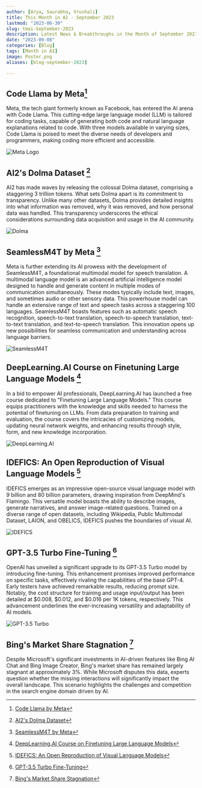 ```yaml
---
author: [Arya, Saurabha, Vrushali]
title: This Month in AI - September 2023
lastmod: "2023-06-30"
slug: tmai-September-2023
description: Latest News & Breakthroughs in the Month of September 2023 in AI.
date: "2023-09-08"
categories: [Blog]
tags: [Month in AI]
image: Poster.png
aliases: [blog-september-2023]

---
```


## Code Llama by Meta[^1]
Meta, the tech giant formerly known as Facebook, has entered the AI arena with Code Llama. This cutting-edge large language model (LLM) is tailored for coding tasks, capable of generating both code and natural language explanations related to code. With three models available in varying sizes, Code Llama is poised to meet the diverse needs of developers and programmers, making coding more efficient and accessible.


![Meta Logo](Meta-Logo.png)


## AI2's Dolma Dataset [^2]
AI2 has made waves by releasing the colossal Dolma dataset, comprising a staggering 3 trillion tokens. What sets Dolma apart is its commitment to transparency. Unlike many other datasets, Dolma provides detailed insights into what information was removed, why it was removed, and how personal data was handled. This transparency underscores the ethical considerations surrounding data acquisition and usage in the AI community.


![Dolma](dolma.png)


## SeamlessM4T by Meta [^3]
Meta is further extending its AI prowess with the development of SeamlessM4T, a foundational multimodal model for speech translation. A multimodal language model is an advanced artificial intelligence model designed to handle and generate content in multiple modes of communication simultaneously. These modes typically include text, images, and sometimes audio or other sensory data.  This powerhouse model can handle an extensive range of text and speech tasks across a staggering 100 languages. SeamlessM4T boasts features such as automatic speech recognition, speech-to-text translation, speech-to-speech translation, text-to-text translation, and text-to-speech translation. This innovation opens up new possibilities for seamless communication and understanding across language barriers.


![SeamlessM4T](SeamlessM4t.png)


## DeepLearning.AI Course on Finetuning Large Language Models [^4]
In a bid to empower AI professionals, DeepLearning.AI has launched a free course dedicated to "Finetuning Large Language Models." This course equips practitioners with the knowledge and skills needed to harness the potential of finetuning on LLMs. From data preparation to training and evaluation, the course covers the intricacies of customizing models, updating neural network weights, and enhancing results through style, form, and new knowledge incorporation.

![DeepLearning.AI](deep.ai.png)


## IDEFICS: An Open Reproduction of Visual Language Models [^5]
IDEFICS emerges as an impressive open-source visual language model with 9 billion and 80 billion parameters, drawing inspiration from DeepMind's Flamingo. This versatile model boasts the ability to describe images, generate narratives, and answer image-related questions. Trained on a diverse range of open datasets, including Wikipedia, Public Multimodal Dataset, LAION, and OBELICS, IDEFICS pushes the boundaries of visual AI.

![IDEFICS](Idefics.png)


## GPT-3.5 Turbo Fine-Tuning [^6]
OpenAI has unveiled a significant upgrade to its GPT-3.5 Turbo model by introducing fine-tuning. This enhancement promises improved performance on specific tasks, effectively rivaling the capabilities of the base GPT-4. Early testers have achieved remarkable results, reducing prompt size. Notably, the cost structure for training and usage input/output has been detailed at $0.008, $0.012, and $0.016 per 1K tokens, respectively. This advancement underlines the ever-increasing versatility and adaptability of AI models.

![GPT-3.5 Turbo](gpt.png)


## Bing's Market Share Stagnation [^7]
Despite Microsoft's significant investments in AI-driven features like Bing AI Chat and Bing Image Creator, Bing's market share has remained largely stagnant at approximately 3%. While Microsoft disputes this data, experts question whether the missing interactions will significantly impact the overall landscape. This scenario highlights the challenges and competition in the search engine domain driven by AI.


[^1]: [Code Llama by Meta](https://ai.meta.com/blog/code-llama-large-language-model-coding/)

[^2]: [AI2's Dolma Dataset](https://techcrunch.com/2023/08/18/ai2-drops-biggest-open-dataset-yet-for-training-language-models/)

[^3]: [SeamlessM4T by Meta](https://ai.meta.com/blog/seamless-m4t/)

[^4]: [DeepLearning.AI Course on Finetuning Large Language Models](https://www.deeplearning.ai/short-courses/finetuning-large-language-models/)

[^5]: [IDEFICS: An Open Reproduction of Visual Language Models](https://huggingface.co/blog/idefics)

[^6]: [GPT-3.5 Turbo Fine-Tuning](https://openai.com/blog/gpt-3-5-turbo-fine-tuning-and-api-updates)

[^7]: [Bing's Market Share Stagnation](https://www.zdnet.com/article/bings-search-market-share-fails-to-budge-despite-ai-push/)